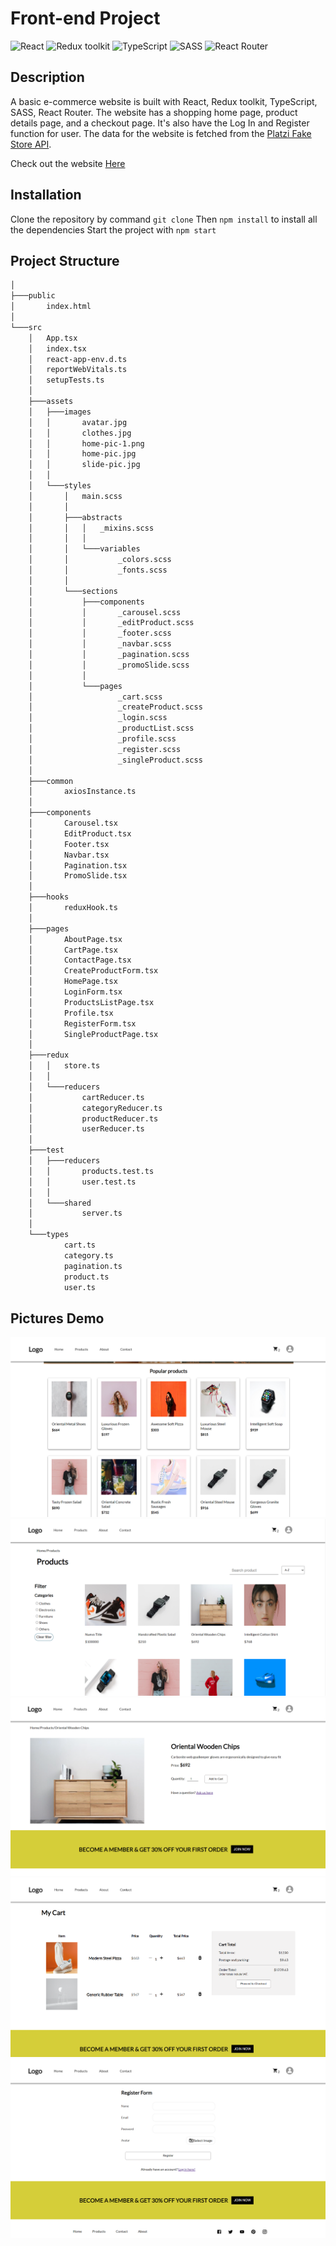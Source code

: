 # Front-end Project

![React](https://img.shields.io/badge/React-v.18-blue)
![Redux toolkit](https://img.shields.io/badge/Redux-v.1.9-purple)
![TypeScript](https://img.shields.io/badge/TypeScript-v.4.9-green)
![SASS](https://img.shields.io/badge/SASS-v.4.9-hotpink)
![React Router](https://img.shields.io/badge/React_Router-v.6.6-orange)

## Description

A basic e-commerce website is built with React, Redux toolkit, TypeScript, SASS, React Router. The website has a shopping home page, product details page, and a checkout page. It's also have the Log In and Register function for user. The data for the website is fetched from the [Platzi Fake Store API](https://fakeapi.platzi.com/).

Check out the website [Here](https://63c252c4354e3b000986b2e1--effervescent-sherbet-fc84e3.netlify.app/)

## Installation

Clone the repository by command `git clone`
Then `npm install` to install all the dependencies
Start the project with `npm start`

## Project Structure

```bash
│
├───public
│       index.html
│
└───src
    │   App.tsx
    │   index.tsx
    │   react-app-env.d.ts
    │   reportWebVitals.ts
    │   setupTests.ts
    │
    ├───assets
    │   ├───images
    │   │       avatar.jpg
    │   │       clothes.jpg
    │   │       home-pic-1.png
    │   │       home-pic.jpg
    │   │       slide-pic.jpg
    │   │
    │   └───styles
    │       │   main.scss
    │       │
    │       ├───abstracts
    │       │   │   _mixins.scss
    │       │   │
    │       │   └───variables
    │       │           _colors.scss
    │       │           _fonts.scss
    │       │
    │       └───sections
    │           ├───components
    │           │       _carousel.scss
    │           │       _editProduct.scss
    │           │       _footer.scss
    │           │       _navbar.scss
    │           │       _pagination.scss
    │           │       _promoSlide.scss
    │           │
    │           └───pages
    │                   _cart.scss
    │                   _createProduct.scss
    │                   _login.scss
    │                   _productList.scss
    │                   _profile.scss
    │                   _register.scss
    │                   _singleProduct.scss
    │
    ├───common
    │       axiosInstance.ts
    │
    ├───components
    │       Carousel.tsx
    │       EditProduct.tsx
    │       Footer.tsx
    │       Navbar.tsx
    │       Pagination.tsx
    │       PromoSlide.tsx
    │
    ├───hooks
    │       reduxHook.ts
    │
    ├───pages
    │       AboutPage.tsx
    │       CartPage.tsx
    │       ContactPage.tsx
    │       CreateProductForm.tsx
    │       HomePage.tsx
    │       LoginForm.tsx
    │       ProductsListPage.tsx
    │       Profile.tsx
    │       RegisterForm.tsx
    │       SingleProductPage.tsx
    │
    ├───redux
    │   │   store.ts
    │   │
    │   └───reducers
    │           cartReducer.ts
    │           categoryReducer.ts
    │           productReducer.ts
    │           userReducer.ts
    │
    ├───test
    │   ├───reducers
    │   │       products.test.ts
    │   │       user.test.ts
    │   │
    │   └───shared
    │           server.ts
    │
    └───types
            cart.ts
            category.ts
            pagination.ts
            product.ts
            user.ts

```

## Pictures Demo

![Home Page](./src/assets/images/webpage1.png)
![Product List Page](./src/assets/images/webpage2.png)
![Product Details Page](./src/assets/images/webpage5.png)
![Cart Page](./src/assets/images/webpage3.png)
![Register Page](./src/assets/images/webpage4.png)
